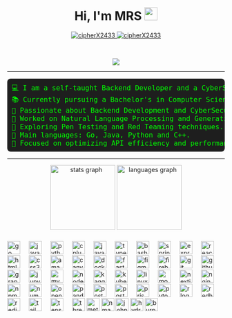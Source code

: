 <h1 align="center">
Hi, I'm MRS
	<a href="https://github.com/cipherX2433" target="_self">
		<img src="https://media.giphy.com/media/hvRJCLFzcasrR4ia7z/giphy.gif" width="30">
	</a>
</h1>
<p align="center">
	<a href="https://github.com/">
		<img src="https://komarev.com/ghpvc/?username=cipherX2433&amp;label=Profile%20views&amp;color=0e75b6&amp;style=flat" alt="cipherX2433">
	</a>
	<a href="https://github.com/cipherX2433">
		<img src="https://img.shields.io/github/followers/cipherX2433?label=Followers" alt="cipherX2433">
	</a>
</p>
<br>
<p align="center">
	<a href="https://github.com/cipherX">
		<img src="https://readme-typing-svg.herokuapp.com?lines=Computer+Science+Student;Full+Stack+Web+Developer;Freelancer;CyberSec%20|%20Red%20Team%20|%20Pen%20Test;Always%20learning%20new%20things&amp;center=true&amp;width=380&amp;height=45">
	</a>
</p>
<hr>
<pre style="background-color: #1e1e1e; color: #00ff00; padding: 10px; font-size: 16px; border-radius: 8px;">
💻 I am a self-taught Backend Developer and a CyberSecurity student.
📚 Currently pursuing a Bachelor's in Computer Science at VIT University.
📝 Passionate about Backend Development and CyberSecurity.
🔭 Worked on Natural Language Processing and Generative AI.
🌱 Exploring Pen Testing and Red Teaming techniques.
🌟 Main languages: Go, Java, Python and C++.
🚀 Focused on optimizing API efficiency and performance.
</pre>
<hr>
<!-- <h2 id="-connect-with-me">🤝 Connect with me</h2>
<p align="center">
	<a href="mailto:mohit.mr11082@gmail.com"><img img="" src="https://img.shields.io/badge/gmail-%23EA4335.svg?style=plastic&amp;logo=gmail&amp;logoColor=white" alt="Gmail"></a>
	<a href="https://www.linkedin.com/in/cipherX/"><img src="https://img.shields.io/badge/linkedin-%230A66C2.svg?style=plastic&amp;logo=linkedin&amp;logoColor=white" alt="LinkedIn"></a>
	<a href="https://github.com/cipherX2433"><img src="https://img.shields.io/badge/github-%23181717.svg?style=plastic&amp;logo=github&amp;logoColor=white" alt="GitHub"></a>
	<a href="https://www.kaggle.com/cipherX"><img src="https://img.shields.io/badge/kaggle-%230A66C2.svg?style=plastic&amp;logo=kaggle&amp;logoColor=white" alt="Kaggle"></a>
</p> -->
<div align="center">
  <img src="https://github-readme-stats.vercel.app/api?username=cipherX2433&hide_title=false&hide_rank=false&show_icons=true&include_all_commits=true&count_private=true&disable_animations=false&theme=dracula&locale=en&hide_border=false" height="150" alt="stats graph"  />
  <img src="https://github-readme-stats.vercel.app/api/top-langs?username=cipherX2433&locale=en&hide_title=false&layout=compact&card_width=320&langs_count=5&theme=dracula&hide_border=false" height="150" alt="languages graph"  />
</div>

###

<div align="left">
  <img src="https://cdn.simpleicons.org/go/00ADD8" height="30" alt="go logo"  />
  <img width="12" />
  <img src="https://cdn.jsdelivr.net/gh/devicons/devicon/icons/java/java-original.svg" height="30" alt="java logo"  />
  <img width="12" />
  <img src="https://cdn.simpleicons.org/python/3776AB" height="30" alt="python logo"  />
  <img width="12" />
  <img src="https://cdn.simpleicons.org/c++/00599C" height="30" alt="cplusplus logo"  />
  <img width="12" />
  <img src="https://cdn.simpleicons.org/javascript/F7DF1E" height="30" alt="javascript logo"  />
  <img width="12" />
  <img src="https://cdn.simpleicons.org/typescript/3178C6" height="30" alt="typescript logo"  />
  <img width="12" />
  <img src="https://cdn.simpleicons.org/gnubash/4EAA25" height="30" alt="bash logo"  />
  <img width="12" />
  <img src="https://cdn.simpleicons.org/spring/6DB33F" height="30" alt="spring logo"  />
  <img width="12" />
  <img src="https://cdn.simpleicons.org/express/000000" height="30" alt="express logo"  />
  <img width="12" />
  <img src="https://cdn.simpleicons.org/react/61DAFB" height="30" alt="react logo"  />
  <img width="12" />
  <img src="https://cdn.simpleicons.org/html5/E34F26" height="30" alt="html5 logo"  />
  <img width="12" />
  <img src="https://cdn.simpleicons.org/css3/1572B6" height="30" alt="css3 logo"  />
  <img width="12" />
  <img src="https://cdn.jsdelivr.net/gh/devicons/devicon/icons/amazonwebservices/amazonwebservices-line-wordmark.svg" height="30" alt="amazonwebservices logo"  />
  <img width="12" />
  <img src="https://cdn.simpleicons.org/canva/00C4CC" height="30" alt="canva logo"  />
  <img width="12" />
  <img src="https://cdn.simpleicons.org/docker/2496ED" height="30" alt="docker logo"  />
  <img width="12" />
  <img src="https://cdn.simpleicons.org/fastapi/009688" height="30" alt="fastapi logo"  />
  <img width="12" />
  <img src="https://cdn.simpleicons.org/figma/F24E1E" height="30" alt="figma logo"  />
  <img width="12" />
  <img src="https://cdn.simpleicons.org/firebase/FFCA28" height="30" alt="firebase logo"  />
  <img width="12" />
  <img src="https://cdn.simpleicons.org/git/F05032" height="30" alt="git logo"  />
  <img width="12" />
  <img src="https://cdn.simpleicons.org/github/181717" height="30" alt="github logo"  />
  <img width="12" />
  <img src="https://cdn.simpleicons.org/graphql/E10098" height="30" alt="graphql logo"  />
  <img width="12" />
  <img src="https://cdn.simpleicons.org/jupyter/F37626" height="30" alt="jupyter logo"  />
  <img width="12" />
  <img src="https://cdn.simpleicons.org/mysql/4479A1" height="30" alt="mysql logo"  />
  <img width="12" />
  <img src="https://cdn.simpleicons.org/nodedotjs/339933" height="30" alt="nodejs logo"  />
  <img width="12" />
  <img src="https://cdn.simpleicons.org/kaggle/20BEFF" height="30" alt="kaggle logo"  />
  <img width="12" />
  <img src="https://cdn.simpleicons.org/kubernetes/326CE5" height="30" alt="kubernetes logo"  />
  <img width="12" />
  <img src="https://cdn.simpleicons.org/linux/FCC624" height="30" alt="linux logo"  />
  <img width="12" />
  <img src="https://cdn.simpleicons.org/mongodb/47A248" height="30" alt="mongodb logo"  />
  <img width="12" />
  <img src="https://cdn.simpleicons.org/nextdotjs/000000" height="30" alt="nextjs logo"  />
  <img width="12" />
  <img src="https://cdn.simpleicons.org/nginx/009639" height="30" alt="nginx logo"  />
  <img width="12" />
  <img src="https://cdn.simpleicons.org/npm/CB3837" height="30" alt="npm logo"  />
  <img width="12" />
  <img src="https://cdn.jsdelivr.net/gh/devicons/devicon/icons/numpy/numpy-original.svg" height="30" alt="numpy logo"  />
  <img width="12" />
  <img src="https://cdn.simpleicons.org/opencv/5C3EE8" height="30" alt="opencv logo"  />
  <img width="12" />
  <img src="https://cdn.jsdelivr.net/gh/devicons/devicon/icons/pandas/pandas-original.svg" height="30" alt="pandas logo"  />
  <img width="12" />
  <img src="https://cdn.simpleicons.org/postman/FF6C37" height="30" alt="postman logo"  />
  <img width="12" />
  <img src="https://cdn.simpleicons.org/postgresql/4169E1" height="30" alt="postgresql logo"  />
  <img width="12" />
  <img src="https://cdn.simpleicons.org/prisma/2D3748" height="30" alt="prisma logo"  />
  <img width="12" />
  <img src="https://cdn.simpleicons.org/pytorch/EE4C2C" height="30" alt="pytorch logo"  />
  <img width="12" />
  <img src="https://cdn.simpleicons.org/r/276DC3" height="30" alt="r logo"  />
  <img width="12" />
  <img src="https://cdn.simpleicons.org/redhat/EE0000" height="30" alt="redhat logo"  />
  <img width="12" />
  <img src="https://cdn.simpleicons.org/redis/DC382D" height="30" alt="redis logo"  />
  <img width="12" />
  <img src="https://cdn.simpleicons.org/tailwindcss/06B6D4" height="30" alt="tailwindcss logo"  />
  <img width="12" />
  <img src="https://cdn.simpleicons.org/tensorflow/FF6F00" height="30" alt="tensorflow logo"  />
  <img width="12" />
  <img src="https://cdn.simpleicons.org/threedotjs/000000" height="30" alt="threejs logo"  />
  <img src="https://cdn.simpleicons.org/metasploit/3e4d78" height="30" alt="metasploit logo"  />
  <img src="https://img.shields.io/badge/Nmap-0078D7?style=for-the-badge&logo=nmap&logoColor=white" height="30" alt="nmap logo" />
  <img src="https://img.shields.io/badge/John%20the%20Ripper-Gold?style=for-the-badge" height="30" alt="john the ripper" />
  <img src="https://img.shields.io/badge/Hydra-000000?style=for-the-badge" height="30" alt="hydra" />
<img src="https://cdn.simpleicons.org/burpsuite/FF5733" height="30" alt="burpsuite logo"  />
</div>

###
